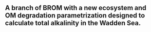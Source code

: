 ## A branch of BROM with a new ecosystem and OM degradation parametrization designed to calculate total alkalinity in the Wadden Sea.
